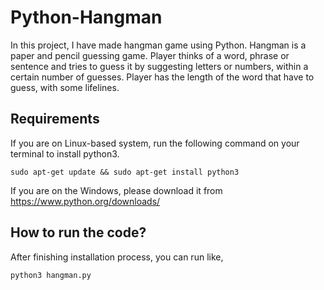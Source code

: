 # Python-Hangman

In this project, I have made hangman game using Python.
Hangman is a paper and pencil guessing game. Player thinks of a word, phrase or sentence and tries to guess it by suggesting letters or numbers, within a certain number of guesses. Player has the length of the word that have to guess, with some lifelines.

## Requirements

If you are on Linux-based system, run the following command on your terminal to install python3.

```
sudo apt-get update && sudo apt-get install python3
```
If you are on the Windows, please download it from https://www.python.org/downloads/

## How to run the code?

After finishing installation process, you can run like,

```
python3 hangman.py
```